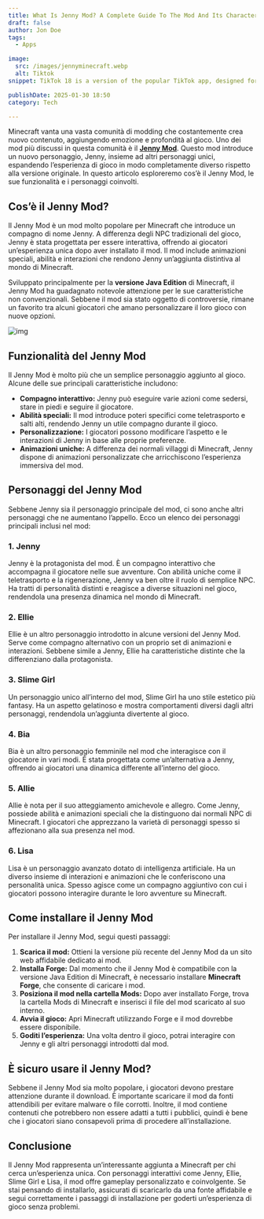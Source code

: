 ```yaml
---
title: What Is Jenny Mod? A Complete Guide To The Mod And Its Characters
draft: false
author: Jon Doe 
tags:
  - Apps

image:
  src: /images/jennyminecraft.webp
  alt: Tiktok
snippet: TikTok 18 is a version of the popular TikTok app, designed for users who want fewer restrictions on content.

publishDate: 2025-01-30 18:50
category: Tech

---
```


Minecraft vanta una vasta comunità di modding che costantemente crea nuovo contenuto, aggiungendo emozione e profondità al gioco. Uno dei mod più discussi in questa comunità è il [**Jenny Mod**](https://jennymodapp.com/ ). Questo mod introduce un nuovo personaggio, Jenny, insieme ad altri personaggi unici, espandendo l’esperienza di gioco in modo completamente diverso rispetto alla versione originale. In questo articolo esploreremo cos’è il Jenny Mod, le sue funzionalità e i personaggi coinvolti.

## Cos’è il Jenny Mod? ##

Il Jenny Mod è un mod molto popolare per Minecraft che introduce un compagno di nome Jenny. A differenza degli NPC tradizionali del gioco, Jenny è stata progettata per essere interattiva, offrendo ai giocatori un’esperienza unica dopo aver installato il mod. Il mod include animazioni speciali, abilità e interazioni che rendono Jenny un’aggiunta distintiva al mondo di Minecraft.

Sviluppato principalmente per la **versione Java Edition** di Minecraft, il Jenny Mod ha guadagnato notevole attenzione per le sue caratteristiche non convenzionali. Sebbene il mod sia stato oggetto di controversie, rimane un favorito tra alcuni giocatori che amano personalizzare il loro gioco con nuove opzioni.

![img](/images/jennyminecraft.webp )

## Funzionalità del Jenny Mod ##

Il Jenny Mod è molto più che un semplice personaggio aggiunto al gioco. Alcune delle sue principali caratteristiche includono:

* **Compagno interattivo:** Jenny può eseguire varie azioni come sedersi, stare in piedi e seguire il giocatore.  
* **Abilità speciali:** Il mod introduce poteri specifici come teletrasporto e salti alti, rendendo Jenny un utile compagno durante il gioco.  
* **Personalizzazione:** I giocatori possono modificare l’aspetto e le interazioni di Jenny in base alle proprie preferenze.  
* **Animazioni uniche:** A differenza dei normali villaggi di Minecraft, Jenny dispone di animazioni personalizzate che arricchiscono l’esperienza immersiva del mod.

## Personaggi del Jenny Mod ##

Sebbene Jenny sia il personaggio principale del mod, ci sono anche altri personaggi che ne aumentano l’appello. Ecco un elenco dei personaggi principali inclusi nel mod:

### 1. Jenny ###

Jenny è la protagonista del mod. È un compagno interattivo che accompagna il giocatore nelle sue avventure. Con abilità uniche come il teletrasporto e la rigenerazione, Jenny va ben oltre il ruolo di semplice NPC. Ha tratti di personalità distinti e reagisce a diverse situazioni nel gioco, rendendola una presenza dinamica nel mondo di Minecraft.

### 2. Ellie ###

Ellie è un altro personaggio introdotto in alcune versioni del Jenny Mod. Serve come compagno alternativo con un proprio set di animazioni e interazioni. Sebbene simile a Jenny, Ellie ha caratteristiche distinte che la differenziano dalla protagonista.

### 3. Slime Girl ###

Un personaggio unico all’interno del mod, Slime Girl ha uno stile estetico più fantasy. Ha un aspetto gelatinoso e mostra comportamenti diversi dagli altri personaggi, rendendola un’aggiunta divertente al gioco.

### 4. Bia ###

Bia è un altro personaggio femminile nel mod che interagisce con il giocatore in vari modi. È stata progettata come un’alternativa a Jenny, offrendo ai giocatori una dinamica differente all’interno del gioco.

### 5. Allie ###

Allie è nota per il suo atteggiamento amichevole e allegro. Come Jenny, possiede abilità e animazioni speciali che la distinguono dai normali NPC di Minecraft. I giocatori che apprezzano la varietà di personaggi spesso si affezionano alla sua presenza nel mod.

### 6. Lisa ###

Lisa è un personaggio avanzato dotato di intelligenza artificiale. Ha un diverso insieme di interazioni e animazioni che le conferiscono una personalità unica. Spesso agisce come un compagno aggiuntivo con cui i giocatori possono interagire durante le loro avventure su Minecraft.

## Come installare il Jenny Mod ##

Per installare il Jenny Mod, segui questi passaggi:

1. **Scarica il mod:** Ottieni la versione più recente del Jenny Mod da un sito web affidabile dedicato ai mod.  
2. **Installa Forge:** Dal momento che il Jenny Mod è compatibile con la versione Java Edition di Minecraft, è necessario installare **Minecraft Forge**, che consente di caricare i mod.  
3. **Posiziona il mod nella cartella Mods:** Dopo aver installato Forge, trova la cartella Mods di Minecraft e inserisci il file del mod scaricato al suo interno.  
4. **Avvia il gioco:** Apri Minecraft utilizzando Forge e il mod dovrebbe essere disponibile.  
5. **Goditi l’esperienza:** Una volta dentro il gioco, potrai interagire con Jenny e gli altri personaggi introdotti dal mod.

## È sicuro usare il Jenny Mod? ##

Sebbene il Jenny Mod sia molto popolare, i giocatori devono prestare attenzione durante il download. È importante scaricare il mod da fonti attendibili per evitare malware o file corrotti. Inoltre, il mod contiene contenuti che potrebbero non essere adatti a tutti i pubblici, quindi è bene che i giocatori siano consapevoli prima di procedere all’installazione.

## Conclusione ##

Il Jenny Mod rappresenta un’interessante aggiunta a Minecraft per chi cerca un’esperienza unica. Con personaggi interattivi come Jenny, Ellie, Slime Girl e Lisa, il mod offre gameplay personalizzato e coinvolgente. Se stai pensando di installarlo, assicurati di scaricarlo da una fonte affidabile e segui correttamente i passaggi di installazione per goderti un’esperienza di gioco senza problemi.